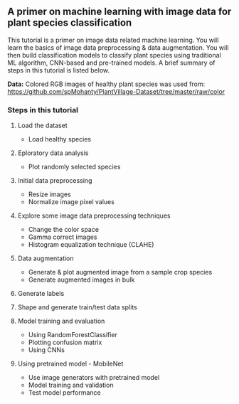 ## A primer on machine learning with image data for plant species classification

This tutorial is a primer on image data related machine learning. You will learn the basics of image data preprocessing &amp; data augmentation. You will then build classification models to classify plant species using traditional ML algorithm, CNN-based and pre-trained models. A brief summary of steps in this tutorial is listed below.

**Data:** Colored RGB images of healthy plant species was used from: https://github.com/spMohanty/PlantVillage-Dataset/tree/master/raw/color

### Steps in this tutorial

1. Load the dataset
   - Load healthy species
   
2. Eploratory data analysis
   - Plot randomly selected species
   
3. Initial data preprocessing
   - Resize images
   - Normalize image pixel values
   
4. Explore some image data preprocessing techniques
   - Change the color space
   - Gamma correct images
   - Histogram equalization technique (CLAHE)
   
5. Data augmentation
   - Generate & plot augmented image from a sample crop species
   - Generate augmented images in bulk
   
6. Generate labels

7. Shape and generate train/test data splits

8. Model training and evaluation
   - Using RandomForestClassifier
   - Plotting confusion matrix
   - Using CNNs
   
9. Using pretrained model - MobileNet
   - Use image generators with pretrained model
   - Model training and validation
   - Test model performance
